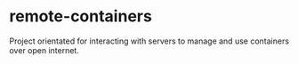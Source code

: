 # remote-containers
Project orientated for interacting with servers to manage and use containers over open internet.
